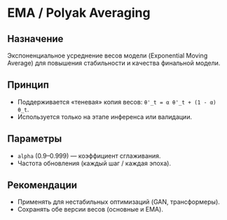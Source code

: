 # EMA / Polyak Averaging

## Назначение
Экспоненциальное усреднение весов модели (Exponential Moving Average) для повышения стабильности и качества финальной модели.

## Принцип
- Поддерживается «теневая» копия весов: `θ'_t = α θ'_t + (1 - α) θ_t`.
- Используется только на этапе инференса или валидации.

## Параметры
- `alpha` (0.9–0.999) — коэффициент сглаживания.
- Частота обновления (каждый шаг / каждая эпоха).

## Рекомендации
- Применять для нестабильных оптимизаций (GAN, трансформеры).
- Сохранять обе версии весов (основные и EMA).
